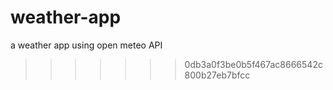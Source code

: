 # weather-app

a weather app using open meteo API

> > > > > > > 0db3a0f3be0b5f467ac8666542c800b27eb7bfcc
